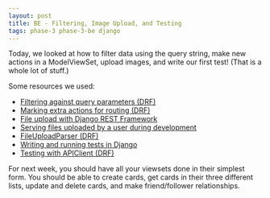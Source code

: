 ```yaml
---
layout: post
title: BE - Filtering, Image Upload, and Testing
tags: phase-3 phase-3-be django
---
```


Today, we looked at how to filter data using the query string, make new actions in a ModelViewSet, upload images, and write our first test! (That is a whole lot of stuff.)

Some resources we used:

- [Filtering against query parameters (DRF)](https://www.django-rest-framework.org/api-guide/filtering/#filtering-against-query-parameters)
- [Marking extra actions for routing (DRF)](https://www.django-rest-framework.org/api-guide/viewsets/#marking-extra-actions-for-routing)
- [File upload with Django REST Framework](https://www.goodcode.io/articles/django-rest-framework-file-upload/)
- [Serving files uploaded by a user during development](https://docs.djangoproject.com/en/3.1/howto/static-files/#serving-files-uploaded-by-a-user-during-development)
- [FileUploadParser (DRF)](https://www.django-rest-framework.org/api-guide/parsers/#fileuploadparser)
- [Writing and running tests in Django](https://docs.djangoproject.com/en/3.1/topics/testing/overview/)
- [Testing with APIClient (DRF)](https://www.django-rest-framework.org/api-guide/testing/#apiclient)

For next week, you should have all your viewsets done in their simplest form. You should be able to create cards, get cards in their three different lists, update and delete cards, and make friend/follower relationships.
